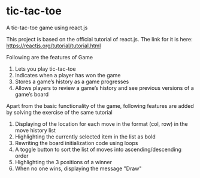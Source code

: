# tic-tac-toe
A tic-tac-toe game using react.js

This project is based on the official tutorial of react.js. The link for it is here: https://reactjs.org/tutorial/tutorial.html

Following are the features of Game
1. Lets you play tic-tac-toe
2. Indicates when a player has won the game
3. Stores a game’s history as a game progresses
4. Allows players to review a game’s history and see previous versions of a game’s board

Apart from the basic functionality of the game, following features are added by solving the exercise of the same tutorial
1. Displaying of the location for each move in the format (col, row) in the move history list
2. Highlighting the currently selected item in the list as bold
3. Rewriting the board initialization code using loops
4. A toggle button to sort the list of moves into ascending/descending order
5. Highlighting the 3 positions of a winner
6. When no one wins, displaying the message "Draw"
